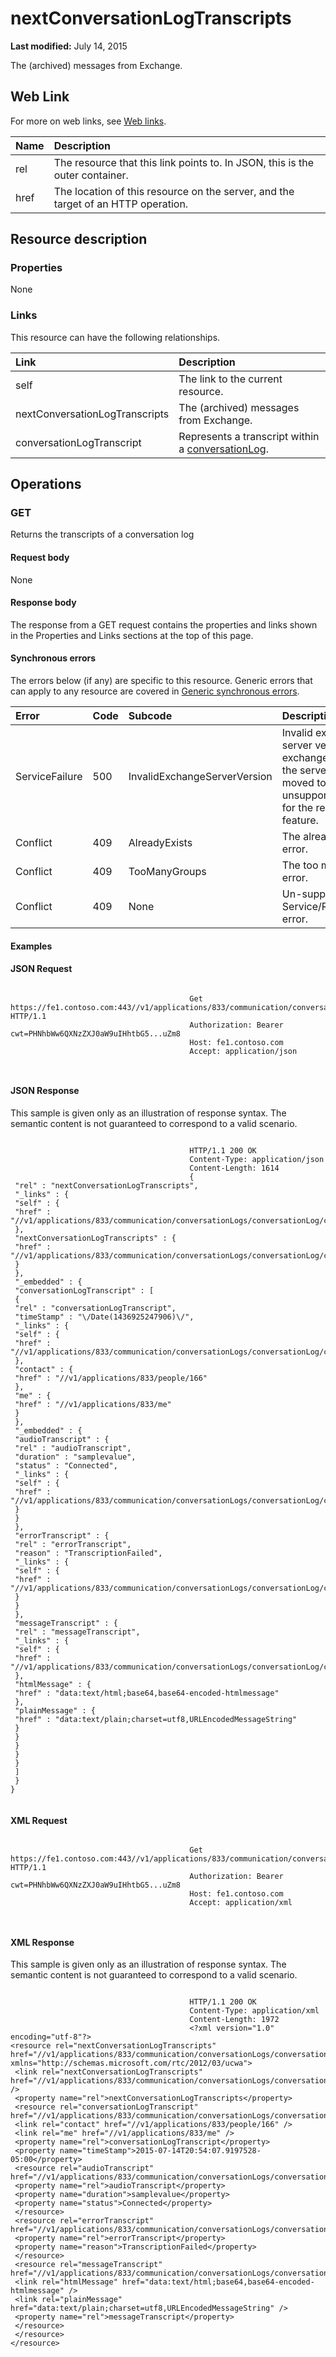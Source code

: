 
# nextConversationLogTranscripts

 **Last modified:** July 14, 2015


The (archived) messages from Exchange. 


## Web Link
<a name="sectionSection0"> </a>

For more on web links, see [Web links](WebLinks.md).



|**Name**|**Description**|
|:-----|:-----|
|rel|The resource that this link points to. In JSON, this is the outer container.|
|href|The location of this resource on the server, and the target of an HTTP operation.|

## Resource description
<a name="sectionSection1"> </a>




### Properties

None


### Links

This resource can have the following relationships.



|**Link**|**Description**|
|:-----|:-----|
|self|The link to the current resource.|
|nextConversationLogTranscripts|The (archived) messages from Exchange.|
|conversationLogTranscript|Represents a transcript within a [conversationLog](conversationLog_ref.md).|

## Operations
<a name="sectionSection2"> </a>




### GET

Returns the transcripts of a conversation log


#### Request body

None


#### Response body

The response from a GET request contains the properties and links shown in the Properties and Links sections at the top of this page.


#### Synchronous errors

The errors below (if any) are specific to this resource. Generic errors that can apply to any resource are covered in [Generic synchronous errors](GenericSynchronousErrors.md).



|**Error**|**Code**|**Subcode**|**Description**|
|:-----|:-----|:-----|:-----|
|ServiceFailure|500|InvalidExchangeServerVersion|Invalid exchange server version.The exchange mailbox of the server might have moved to an unsupported version for the required feature.|
|Conflict|409|AlreadyExists|The already exists error.|
|Conflict|409|TooManyGroups|The too many groups error.|
|Conflict|409|None|Un-supported Service/Resource/API error.|

#### Examples




#### JSON Request


```

										Get https://fe1.contoso.com:443//v1/applications/833/communication/conversationLogs/conversationLog/conversationLogTranscripts/nextConversationLogTranscripts HTTP/1.1
										Authorization: Bearer cwt=PHNhbWw6QXNzZXJ0aW9uIHhtbG5...uZm8
										Host: fe1.contoso.com
										Accept: application/json
										
									
```


#### JSON Response

This sample is given only as an illustration of response syntax. The semantic content is not guaranteed to correspond to a valid scenario.


```

										HTTP/1.1 200 OK
										Content-Type: application/json
										Content-Length: 1614
										{
 "rel" : "nextConversationLogTranscripts",
 "_links" : {
 "self" : {
 "href" : "//v1/applications/833/communication/conversationLogs/conversationLog/conversationLogTranscripts/nextConversationLogTranscripts"
 },
 "nextConversationLogTranscripts" : {
 "href" : "//v1/applications/833/communication/conversationLogs/conversationLog/conversationLogTranscripts/nextConversationLogTranscripts"
 }
 },
 "_embedded" : {
 "conversationLogTranscript" : [
 {
 "rel" : "conversationLogTranscript",
 "timeStamp" : "\/Date(1436925247906)\/",
 "_links" : {
 "self" : {
 "href" : "//v1/applications/833/communication/conversationLogs/conversationLog/conversationLogTranscripts/conversationLogTranscript"
 },
 "contact" : {
 "href" : "//v1/applications/833/people/166"
 },
 "me" : {
 "href" : "//v1/applications/833/me"
 }
 },
 "_embedded" : {
 "audioTranscript" : {
 "rel" : "audioTranscript",
 "duration" : "samplevalue",
 "status" : "Connected",
 "_links" : {
 "self" : {
 "href" : "//v1/applications/833/communication/conversationLogs/conversationLog/conversationLogTranscripts/conversationLogTranscript/audioTranscript"
 }
 }
 },
 "errorTranscript" : {
 "rel" : "errorTranscript",
 "reason" : "TranscriptionFailed",
 "_links" : {
 "self" : {
 "href" : "//v1/applications/833/communication/conversationLogs/conversationLog/conversationLogTranscripts/conversationLogTranscript/errorTranscript"
 }
 }
 },
 "messageTranscript" : {
 "rel" : "messageTranscript",
 "_links" : {
 "self" : {
 "href" : "//v1/applications/833/communication/conversationLogs/conversationLog/conversationLogTranscripts/conversationLogTranscript/messageTranscript"
 },
 "htmlMessage" : {
 "href" : "data:text/html;base64,base64-encoded-htmlmessage"
 },
 "plainMessage" : {
 "href" : "data:text/plain;charset=utf8,URLEncodedMessageString"
 }
 }
 }
 }
 }
 ]
 }
}
									
```


#### XML Request


```

										Get https://fe1.contoso.com:443//v1/applications/833/communication/conversationLogs/conversationLog/conversationLogTranscripts/nextConversationLogTranscripts HTTP/1.1
										Authorization: Bearer cwt=PHNhbWw6QXNzZXJ0aW9uIHhtbG5...uZm8
										Host: fe1.contoso.com
										Accept: application/xml
										
									
```


#### XML Response

This sample is given only as an illustration of response syntax. The semantic content is not guaranteed to correspond to a valid scenario.


```

										HTTP/1.1 200 OK
										Content-Type: application/xml
										Content-Length: 1972
										<?xml version="1.0" encoding="utf-8"?>
<resource rel="nextConversationLogTranscripts" href="//v1/applications/833/communication/conversationLogs/conversationLog/conversationLogTranscripts/nextConversationLogTranscripts" xmlns="http://schemas.microsoft.com/rtc/2012/03/ucwa">
 <link rel="nextConversationLogTranscripts" href="//v1/applications/833/communication/conversationLogs/conversationLog/conversationLogTranscripts/nextConversationLogTranscripts" />
 <property name="rel">nextConversationLogTranscripts</property>
 <resource rel="conversationLogTranscript" href="//v1/applications/833/communication/conversationLogs/conversationLog/conversationLogTranscripts/conversationLogTranscript">
 <link rel="contact" href="//v1/applications/833/people/166" />
 <link rel="me" href="//v1/applications/833/me" />
 <property name="rel">conversationLogTranscript</property>
 <property name="timeStamp">2015-07-14T20:54:07.9197528-05:00</property>
 <resource rel="audioTranscript" href="//v1/applications/833/communication/conversationLogs/conversationLog/conversationLogTranscripts/conversationLogTranscript/audioTranscript">
 <property name="rel">audioTranscript</property>
 <property name="duration">samplevalue</property>
 <property name="status">Connected</property>
 </resource>
 <resource rel="errorTranscript" href="//v1/applications/833/communication/conversationLogs/conversationLog/conversationLogTranscripts/conversationLogTranscript/errorTranscript">
 <property name="rel">errorTranscript</property>
 <property name="reason">TranscriptionFailed</property>
 </resource>
 <resource rel="messageTranscript" href="//v1/applications/833/communication/conversationLogs/conversationLog/conversationLogTranscripts/conversationLogTranscript/messageTranscript">
 <link rel="htmlMessage" href="data:text/html;base64,base64-encoded-htmlmessage" />
 <link rel="plainMessage" href="data:text/plain;charset=utf8,URLEncodedMessageString" />
 <property name="rel">messageTranscript</property>
 </resource>
 </resource>
</resource>
									
```

